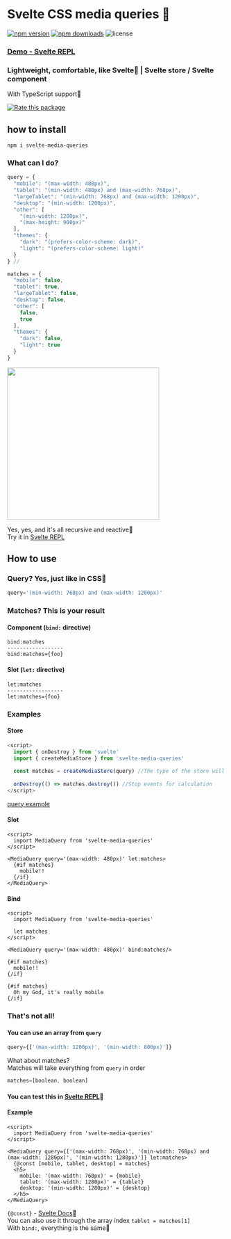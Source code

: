 # Svelte CSS media queries 🐥 

[![npm version](http://img.shields.io/npm/v/svelte-media-queries.svg)](https://www.npmjs.com/package/svelte-media-queries)
[![npm downloads](https://img.shields.io/npm/dm/svelte-media-queries.svg)](https://www.npmjs.com/package/svelte-media-queries)
![license](https://img.shields.io/npm/l/svelte-media-queries)

### [Demo - Svelte REPL](https://svelte.dev/repl/7e97f1a1d1654701a0661e076037d160?version=3.48.0)
### Lightweight, comfortable, like Svelte🐣 | Svelte store / Svelte component
With TypeScript support💙  

[![Rate this package](https://badges.openbase.com/js/rating/svelte-media-queries.svg?style=openbase&token=myaBaR9V2YuM2LLiUs0nOTMlrXb1fGC6F9XuQa3Y0sw=)](https://openbase.com/js/svelte-media-queries?utm_source=embedded&amp;utm_medium=badge&amp;utm_campaign=rate-badge)

## how to install
```npm
npm i svelte-media-queries
```
### What can I do?

```js
query = {
  "mobile": "(max-width: 480px)",
  "tablet": "(min-width: 480px) and (max-width: 768px)",
  "largeTablet": "(min-width: 768px) and (max-width: 1200px)",
  "desktop": "(min-width: 1200px)",
  "other": [
    "(min-width: 1200px)",
    "(max-height: 900px)"
  ],
  "themes": {
    "dark": "(prefers-color-scheme: dark)",
    "light": "(prefers-color-scheme: light)"
  }
} // 
```
```js
matches = {
  "mobile": false,
  "tablet": true,
  "largeTablet": false,
  "desktop": false,
  "other": [
    false,
    true
  ],
  "themes": {
    "dark": false,
    "light": true
  }
}
```
<img src="https://media.giphy.com/media/oYtVHSxngR3lC/giphy-tumblr.gif" width="350"/>

Yes, yes, and it's all recursive and reactive🐹  
Try it in [Svelte REPL](https://svelte.dev/repl/7e97f1a1d1654701a0661e076037d160?version=3.48.0)  

## How to use

### Query? Yes, just like in CSS🙊
```js
query='(min-width: 768px) and (max-width: 1280px)'
```
### Matches? This is your result
#### Component (`bind:` directive)
```
bind:matches
------------------
bind:matches={foo}
```
#### Slot (`let:` directive)
```
let:matches
------------------
let:matches={foo}
```
### Examples
#### Store
```js
<script>
  import { onDestroy } from 'svelte'
  import { createMediaStore } from 'svelte-media-queries'
  
  const matches = createMediaStore(query) //The type of the store will completely repeat the query
  
  onDestroy(() => matches.destroy()) //Stop events for calculation
</script>
```
[query example](https://github.com/fedorovvvv/svelte-media-queries#what-can-i-do)
#### Slot
```svelte
<script>
  import MediaQuery from 'svelte-media-queries'
</script>

<MediaQuery query='(max-width: 480px)' let:matches>
  {#if matches}
    mobile!!
  {/if}
</MediaQuery>
```
#### Bind
```svelte
<script>
  import MediaQuery from 'svelte-media-queries'

  let matches
</script>

<MediaQuery query='(max-width: 480px)' bind:matches/>

{#if matches}
  mobile!!
{/if}

{#if matches}
  Oh my God, it's really mobile
{/if}
```

### That's not all!
#### You can use an array from `query`
```js
query={['(max-width: 1200px)', '(min-width: 800px)']}
```
What about matches?  
Matches will take everything from `query` in order  
```js
matches=[boolean, boolean]
```
#### You can test this in [Svelte REPL](https://svelte.dev/repl/7e97f1a1d1654701a0661e076037d160?version=3.48.0)🐥
#### Example
```svelte
<script>
  import MediaQuery from 'svelte-media-queries'
</script>

<MediaQuery query={['(max-width: 768px)', '(min-width: 768px) and (max-width: 1280px)', '(min-width: 1280px)']} let:matches>
  {@const [mobile, tablet, desktop] = matches}
  <h5>
    mobile: '(max-width: 768px)' = {mobile}
    tablet: '(max-width: 1280px)' = {tablet}
    desktop: '(min-width: 1280px)' = {desktop}
  </h5>
</MediaQuery>
```
`{@const}` - [Svelte Docs](https://svelte.dev/docs#template-syntax-const)🐹  
You can also use it through the array index `tablet = matches[1]`  
With `bind:`, everything is the same🐥
